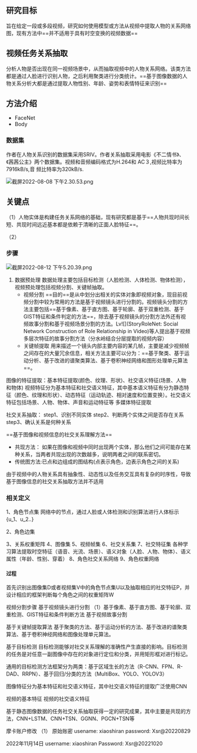 

## 研究目标
旨在给定一段或多段视频，研究如何使用模型或方法从视频中提取人物的关系网络图，现有方法中==并不适用于具有时空变换的视频数据==


## 视频任务关系抽取
分析人物是否出现在同一视频场景中，从而抽取视频中的人物关系网络。该类方法都是通过人脸进行识别人物，之后利用聚类进行分类统计。==基于图像数据的人物关系分析大都是通过提取人物性别、年龄、姿势和表情特征来识别==



## 方法介绍
- FaceNet
- Body

### 数据集
作者在人物关系识别的数据集采用SRIV。作者关系抽取采用电影《不二情书》、《茜茜公主》两个数据集。视频和音频编码格式为H.264和 AC３,视频比特率为7916kB/s,音
频比特率为320kB/s.

![截屏2022-08-08 下午2.30.53.png](:/40fedfcb9be148908a691e302030f549)



## 关键点
（1）人物实体是构建任务关系网络的基础，现有研究都是基于==人物共现时间长短、共现时间远近基本都是依赖于清晰的正面人脸特征==。

（2）



### 步骤

![截屏2022-08-12 下午5.20.39.png](:/d0dc2bbca91e42b78b0b0579e281d845)

1. 数据预处理
数据处理主要包括目标检测（人脸检测、人体检测、物体检测），视频预处理包括视频分割、关键帧抽取。
	- 视频分割
		==目的==是从中划分出相关的实体对象即视频对象，现目前视频分割中较为常用的方法是基于视频镜头进行分割的。视频镜头分割的方法主要包括==基于像素、基于直方图、基于轮廓、基于双重检测、基于GIST特征和条件判定的方法==，除去基于视频镜头的分割方法外还有视频故事分割和基于视频场景分割的方法。Lv![](StoryRoleNet: Social Network Construction of Role Relationship in Video)等人提出基于视频多层次特征的故事分割方法（分水岭结合分层提取的视频内容）
	- 关键帧提取
	用来描述一个镜头内部主要内容的某几帧，主要是减少视频帧之间存在的大量冗余信息，相关方法主要可以分为：==基于聚类、基于运动分析、基于改进的谱聚类算法、基于卷积神经网络和图形处理单元算法==。



图像的特征提取：基本特征提取(颜色、纹理、形状)、社交语义特征(场景、人物和物体)
视频特征分为基本特征和社交语义特征，其中基本语义特征有分为静态特征（颜色、纹理和形状）、动态特征（运动轨迹、相对速度和位置变换）。社交语义特征包括场景、人物、物体、声音和运动特征等
多媒体特征提取



社交关系抽取：
step1、识别不同实体
step2、判断两个实体之间是否存在关系
step3、确认关系是何种关系

==基于图像和视频信息的社交关系理解方法==
- 共现方法： 如果在图像和视频中同时出现两个实体，那么他们之间可能存在某种关系，当两者共现出现的次数越多，说明两者之间的联系密切。
- 传统图方法:已点和边组成的图结构(点表示角色，边表示角色之间的关系)


由于视频中的人物关系具有抽象性、动态性以及任务交互具有复杂的时序性，导致基于图像信息的社交关系抽取方法并不适用




### 相关定义
1、角色节点集
网络中的节点，通过人脸或人体检测和识别算法进行人体标示{u_1、u_2..}

2、角色边集

3、关系权重矩阵
4、图像集
5、视频帧集
6、社交关系集
7、社交特征集
各种学习算法提取时空特征（语音、光流、场景）、语义对象（人脸、人物、物体）、语义属性（年龄、性别、穿着）
8、角色社交关系网络
9、角色权重网络


#### 过程
首先识别出图像集D或者视频集V中的角色节点集U以及抽取相应的社交特征P，并设计相应的框架判断每个角色之间的权重矩阵W


视频分割步骤
基于视频镜头进行分割
（1）基于像素、基于直方图、基于轮廓、双重检测、GIST特征和条件判断方法
基于视频故事分割

基于关键帧提取算法
基于聚类的方法、基于运动分析的方法、基于改进的谱聚类算法、基于卷积神经网络和图像处理单元算法。

基于目标检测
目标检测能够对社交关系理解的准确性产生直接的影响。目标检测的任务是对任意一副图像中存在的对象进行定位和分类，并用矩形框对进行标记。

通用的目标检测方法框架分为两类：基于区域生长的方法（R-CNN、FPN、R-DAD、RRPN）、基于回归/分类的方法（MultiBox、YOLO、YOLOV3）

图像特征分为基本特征和社交语义特征，其中社交语义特征的提取广泛使用CNN

视频的基本特征
视频的社交语义特征

基于静态图像数据的任务社交关系抽取获得一定的研究成果，其中主要是共现的方法，CNN+LSTM、CNN+TSN、GGNN、PGCN+TSN等

摩卡账户修改
（1） 原始账密
usename: xiaoshiran
password: Xsr@20220829

2022年11月14日
username: xiaoshiran
Password: Xsr@20221020
